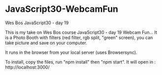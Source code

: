# JavaScript30-WebcamFun
Wes Bos JavaScript30 - day 19

This is my take on Wes Bos course JavaScript30 - day 19 Webcam Fun...
It is a Photo Booth with filters (red filter, rgb split, "green" screen), you can take picture and save on your computer.

It runs in the browser from your local server (uses Browsersync).

To install, copy the files, run "npm install" then "npm start". It will open in : http://localhost:3000/
